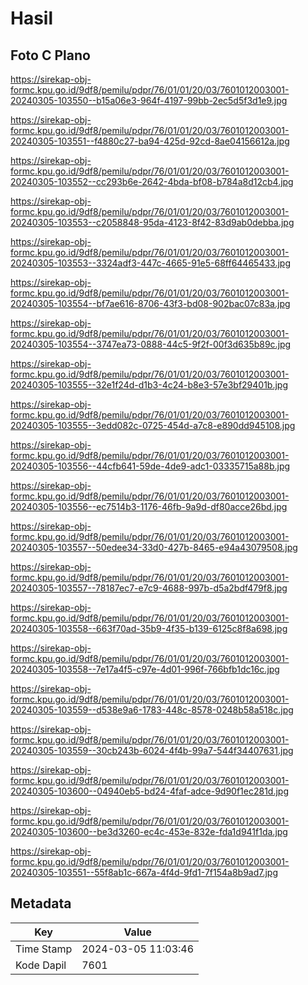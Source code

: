# Hasil

## Foto C Plano

https://sirekap-obj-formc.kpu.go.id/9df8/pemilu/pdpr/76/01/01/20/03/7601012003001-20240305-103550--b15a06e3-964f-4197-99bb-2ec5d5f3d1e9.jpg

https://sirekap-obj-formc.kpu.go.id/9df8/pemilu/pdpr/76/01/01/20/03/7601012003001-20240305-103551--f4880c27-ba94-425d-92cd-8ae04156612a.jpg

https://sirekap-obj-formc.kpu.go.id/9df8/pemilu/pdpr/76/01/01/20/03/7601012003001-20240305-103552--cc293b6e-2642-4bda-bf08-b784a8d12cb4.jpg

https://sirekap-obj-formc.kpu.go.id/9df8/pemilu/pdpr/76/01/01/20/03/7601012003001-20240305-103553--c2058848-95da-4123-8f42-83d9ab0debba.jpg

https://sirekap-obj-formc.kpu.go.id/9df8/pemilu/pdpr/76/01/01/20/03/7601012003001-20240305-103553--3324adf3-447c-4665-91e5-68ff64465433.jpg

https://sirekap-obj-formc.kpu.go.id/9df8/pemilu/pdpr/76/01/01/20/03/7601012003001-20240305-103554--bf7ae616-8706-43f3-bd08-902bac07c83a.jpg

https://sirekap-obj-formc.kpu.go.id/9df8/pemilu/pdpr/76/01/01/20/03/7601012003001-20240305-103554--3747ea73-0888-44c5-9f2f-00f3d635b89c.jpg

https://sirekap-obj-formc.kpu.go.id/9df8/pemilu/pdpr/76/01/01/20/03/7601012003001-20240305-103555--32e1f24d-d1b3-4c24-b8e3-57e3bf29401b.jpg

https://sirekap-obj-formc.kpu.go.id/9df8/pemilu/pdpr/76/01/01/20/03/7601012003001-20240305-103555--3edd082c-0725-454d-a7c8-e890dd945108.jpg

https://sirekap-obj-formc.kpu.go.id/9df8/pemilu/pdpr/76/01/01/20/03/7601012003001-20240305-103556--44cfb641-59de-4de9-adc1-03335715a88b.jpg

https://sirekap-obj-formc.kpu.go.id/9df8/pemilu/pdpr/76/01/01/20/03/7601012003001-20240305-103556--ec7514b3-1176-46fb-9a9d-df80acce26bd.jpg

https://sirekap-obj-formc.kpu.go.id/9df8/pemilu/pdpr/76/01/01/20/03/7601012003001-20240305-103557--50edee34-33d0-427b-8465-e94a43079508.jpg

https://sirekap-obj-formc.kpu.go.id/9df8/pemilu/pdpr/76/01/01/20/03/7601012003001-20240305-103557--78187ec7-e7c9-4688-997b-d5a2bdf479f8.jpg

https://sirekap-obj-formc.kpu.go.id/9df8/pemilu/pdpr/76/01/01/20/03/7601012003001-20240305-103558--663f70ad-35b9-4f35-b139-6125c8f8a698.jpg

https://sirekap-obj-formc.kpu.go.id/9df8/pemilu/pdpr/76/01/01/20/03/7601012003001-20240305-103558--7e17a4f5-c97e-4d01-996f-766bfb1dc16c.jpg

https://sirekap-obj-formc.kpu.go.id/9df8/pemilu/pdpr/76/01/01/20/03/7601012003001-20240305-103559--d538e9a6-1783-448c-8578-0248b58a518c.jpg

https://sirekap-obj-formc.kpu.go.id/9df8/pemilu/pdpr/76/01/01/20/03/7601012003001-20240305-103559--30cb243b-6024-4f4b-99a7-544f34407631.jpg

https://sirekap-obj-formc.kpu.go.id/9df8/pemilu/pdpr/76/01/01/20/03/7601012003001-20240305-103600--04940eb5-bd24-4faf-adce-9d90f1ec281d.jpg

https://sirekap-obj-formc.kpu.go.id/9df8/pemilu/pdpr/76/01/01/20/03/7601012003001-20240305-103600--be3d3260-ec4c-453e-832e-fda1d941f1da.jpg

https://sirekap-obj-formc.kpu.go.id/9df8/pemilu/pdpr/76/01/01/20/03/7601012003001-20240305-103551--55f8ab1c-667a-4f4d-9fd1-7f154a8b9ad7.jpg


## Metadata

| Key        | Value               |
| ---------- | ------------------- |
| Time Stamp | 2024-03-05 11:03:46 |
| Kode Dapil | 7601                |




